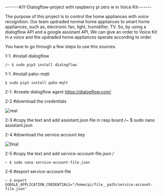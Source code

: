 -------AIY-Dialogflow-project with raspberry pi zero w in Voice Kit-------

The purpose of this project is to control the home appliances with voice recognition. Our team updraded normal home appliances to smart home appliances, such as, electronic fan, light, humidifier, TV. So, by using a dialogflow API and a google assistant API, We can give an order to Voice Kit in a voice and the updraded home appliances operate according to order. 

You have to go through a few steps to use this sources.

1-1. #install dialogflow 
```
/~ $ sudo pip3 install dialogflow
```

1-1. #install paho-mqtt 
```
$ sudo pip3 install paho-mqtt
```
2-1. #create dialogflow agent  https://dialogflow.com/

2-2  #download the credentials 

![real](https://user-images.githubusercontent.com/39085495/43694573-efe2dc68-996e-11e8-8155-e3d4fadf0ca4.PNG)

2-3  #copy the text and add assistant.json file in rasp board /~ $ sudo nano assistant.json 

2-4  #download the service account key

![final](https://user-images.githubusercontent.com/39085495/43696905-4f5d8a74-997b-11e8-8820-122294be4e08.PNG)

2-5 #copy the text and add service-account-file.json /
```
~ $ sudo nano service-account-file.json
```
2-6 #export service-account-file 
```
~ $ export GOOGLE_APPLICATION_CREDENTIALS="/home/pi/file__path/service-account-file.json"
```


